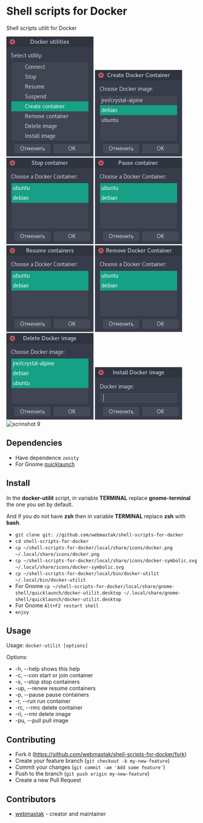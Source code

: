 # Shell scripts for Docker

Shell scripts utilit for Docker

![scrinshot 1](https://github.com/webmastak/shell-scripts-for-docker/blob/master/scrinshots/1.png)
![scrinshot 2](https://github.com/webmastak/shell-scripts-for-docker/blob/master/scrinshots/2.png)
![scrinshot 3](https://github.com/webmastak/shell-scripts-for-docker/blob/master/scrinshots/3.png)
![scrinshot 4](https://github.com/webmastak/shell-scripts-for-docker/blob/master/scrinshots/4.png)
![scrinshot 5](https://github.com/webmastak/shell-scripts-for-docker/blob/master/scrinshots/5.png)
![scrinshot 6](https://github.com/webmastak/shell-scripts-for-docker/blob/master/scrinshots/6.png)
![scrinshot 7](https://github.com/webmastak/shell-scripts-for-docker/blob/master/scrinshots/7.png)
![scrinshot 8](https://github.com/webmastak/shell-scripts-for-docker/blob/master/scrinshots/8.png)
![scrinshot 9](https://github.com/webmastak/shell-scripts-for-docker/blob/master/scrinshots/9.png)

## Dependencies

  * Have dependence `zenity`
  * For Gnome [quicklaunch](https://extensions.gnome.org/extension/37/quicklaunch)


## Install

In the **docker-utilit** script, in variable **TERMINAL** replace **gnome-terminal** the one you set by default.
 
And if you do not have **zsh** then in variable **TERMINAL** replace **zsh** with **bash**.

* `git clone git: //github.com/webmastak/shell-scripts-for-docker`
* `cd shell-scripts-for-docker`
* `cp ~/shell-scripts-for-docker/local/share/icons/docker.png ~/.local/share/icons/docker.png`
* `cp ~/shell-scripts-for-docker/local/share/icons/docker-symbolic.svg ~/.local/share/icons/docker-symbolic.svg`
* `cp ~/shell-scripts-for-docker/local/bin/docker-utilit ~/.local/bin/docker-utilit`
* For Gnome `cp ~/shell-scripts-for-docker/local/share/gnome-shell/quicklaunch/docker-utilit.desktop ~/.local/share/gnome-shell/quicklaunch/docker-utilit.desktop`
* For Gnome `Alt+F2 restart shell`
* `enjoy`


## Usage

Usage: `docker-utilit [options]`

Options:
*	-h,  --help    shows this help
*	-c,  --con     start or join container
*	-s,  --stop    stop containers
*	-up, --renew   resume containers
*	-p,  --pause   pause containers
*	-r,  --run     run container
*	-rc, --rmc     delete container
*	-ri, --rmi     delete image
*	-pu, --pull    pull image

## Contributing

* Fork it (<https://github.com/webmastak/shell-scripts-for-docker/fork>)
* Create your feature branch (`git checkout -b my-new-feature`)
* Commit your changes (`git commit -am 'Add some feature'`)
* Push to the branch (`git push origin my-new-feature`)
* Create a new Pull Request


## Contributors

- [webmastak](https://github.com/webmastak) - creator and maintainer

